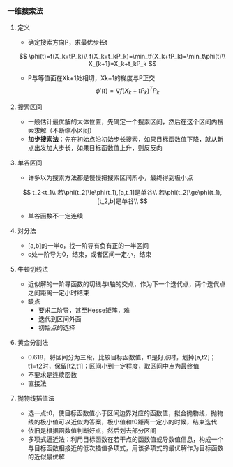 ### 一维搜索法

1. 定义

   * 确定搜索方向P，求最优步长t

   $$
   \phi(t)=f(X_k+tP_k)\\
   f(X_k+t_kP_k)=\min_tf(X_k+tP_k)=\min_t\phi(t)\\
   X_{k+1}=X_k+t_kP_k
   $$

   * P与等值面在Xk+1处相切，Xk+1的梯度与P正交
     $$
     \phi'(t)=\nabla f(X_k+tP_k)^TP_k
     $$

2. 搜索区间

   * 一般估计最优解的大体位置，先确定一个搜索区间，然后在这个区间内搜索求解（不断缩小区间）
   * **加步搜索法**：先在初始点沿初始步长搜索，如果目标函数值下降，就从新点出发加大步长，如果目标函数值上升，则反反向

3. 单谷区间

   * 许多以为搜索方法都是慢慢把搜索区间所小，最终得到极小点

   $$
   t_2<t_1\\
   若\phi(t_2)\le\phi(t_1),[a,t_1]是单谷\\
   若\phi(t_2)\ge\phi(t_1),[t_2,b]是单谷\\
   $$

   * 单谷函数不一定连续

4. 对分法

   * [a,b]的一半c，找一阶导有负有正的一半区间
   * c处一阶导为0，结束，或者区间一定小，结束

5. 牛顿切线法

   * 近似解的一阶导函数的切线与t轴的交点，作为下一个迭代点，两个迭代点之间距离一定小时结束
   * 缺点
     * 要求二阶导，甚至Hesse矩阵，难
     * 迭代到区间外面
     * 初始点的选择

6. 黄金分割法

   * 0.618，将区间分为三段，比较目标函数值，t1是好点时，划掉[a,t2]；t1=t2时，保留[t2,t1]；区间小到一定程度，取区间中点为最终值
   * 不要求是连续函数
   * 直接法

7. 抛物线插值法

   * 选一点t0，使目标函数值小于区间边界对应的函数值，拟合抛物线，抛物线的极小值可以近似为答案，极小值和t0距离一定小的时候，结束迭代
   * 依旧是根据函数值判断好点，然后划去部分区间
   * 多项式逼近法：利用目标函数在若干点的函数值或导数值信息，构成一个与目标函数相接近的低次插值多项式，用该多项式的最优解作为目标函数的近似最优解



